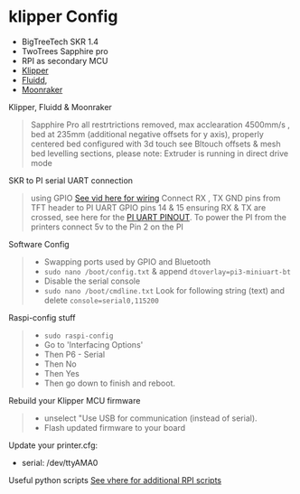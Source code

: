 # klipper Config

* BigTreeTech SKR 1.4 
* TwoTrees Sapphire pro 
* RPI as secondary MCU
* [Klipper](https://github.com/KevinOConnor/klipper)
* [Fluidd](https://github.com/cadriel/fluidd), 
* [Moonraker](https://github.com/Arksine/moonraker)

Klipper, Fluidd & Moonraker

> Sapphire Pro all restrtrictions removed, max acclearation 4500mm/s , bed at 235mm (additional negative offsets for y axis), properly centered bed configured with 3d touch see Bltouch offsets & mesh bed levelling sections, please note: Extruder is running in direct drive mode

SKR to PI serial UART connection
> using GPIO [See vid here for wiring](https://www.youtube.com/watch?v=AtW3GqkKUz8-Q&t=14m39s) Connect RX , TX GND pins from TFT header to PI UART GPIO pins 14 & 15 ensuring RX & TX are crossed, see here for the [PI UART PINOUT](https://pinout.xyz/pinout/pin8_gpio14). To power the PI from the printers connect 5v to the Pin 2 on the PI

Software Config
> * Swapping ports used by GPIO and Bluetooth
> * `sudo nano /boot/config.txt` & append `dtoverlay=pi3-miniuart-bt`
> * Disable the serial console
> * `sudo nano /boot/cmdline.txt` Look for following string (text) and delete `console=serial0,115200`

Raspi-config stuff
> * `sudo raspi-config`
> * Go to 'Interfacing Options'
> * Then P6 - Serial
> * Then No
> * Then Yes
> * Then go down to finish and reboot.

Rebuild your Klipper MCU firmware
> * unselect "Use USB for communication (instead of serial). 
> * Flash updated firmware to your board

Update your printer.cfg:
* serial: /dev/ttyAMA0

Useful python scripts
[See vhere for additional RPI scripts ](https://github.com/sajrashid/RpiPythonScripts)


